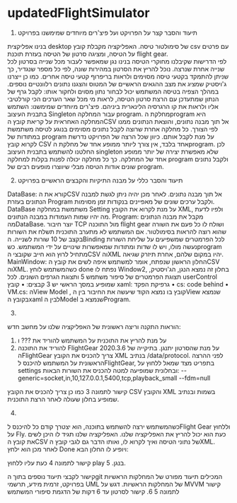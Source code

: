 # updatedFlightSimulator

1.	תיעוד והסבר קצר על הפרויקט ועל פיצ'רים מיוחדים שמימשנו בפרויקט

 בנינו אפליקצית desktop של סימולטור טיסה. 
האפליקציה מקבלת קובץ csv עם פרטים על הטיסה, ומציגה סרטון של הטיסה בעזרת תוכנת  flight gear.  
לפי הדרישות שקיבלנו מחוקרי הטיסה בנינו נגן שמאפשר לעבור מכל שנייה בסרטון לכל שנייה אחרת שנרצה. נוכל להריץ את הסרטון במהירות שונה, לפי כל מספר שנגדיר, כך שניתן להתמקד בקטעי טיסה מסוימים ולראות בריפרוף קטעי טיסה אחרים. 
כמו כן ייצרנו ג'ויסטיק שמציג את מצב ההגאים הראשיים של המטוס והצגנו נתונים רלוונטיים נוספים. במהלך הצפיה בטיסה המשתמש יכול לבחור נתון מסוים ולחקור אותו: לקבל גרף של הנתון שמתעדכן עם הרצת סרטון הטיסה, לראות מי מכל שאר הערכים הכי קורלטיבי אליו ולראות את קו הרגרסיה הלינארית ביניהם.
פיצ'רים מיוחדים שמימשנו: השתמש בתבנית העיצוב Singleton עבור המחלקה program. מחלקת הprogram היא המחלקה האחראית על קריאת קובץ הCSV אל תוך מבנה נתונים, והוצאת הנתונים ממנו לפי הצורך.
כל מחלקה אחרת שרוצה לקבל נתונים מסוימים בנוגע לטיסה משתמשת במתודות של program על מנת לקבל אותם. כיוון שכל הרצה של הפרויקט נדרשת לקרוא קובץ CSV אחד בלבד, אין צורך ליותר ממופע אחד של מחלקת הprogram. לכן החלטנו להשתמש בתבנית העיצוב singleton שלא מאפשרת יצירה של יותר ממופע אחד של המחלקה. כך כל מחלקה יכולה לפנות בקלות למחלקה program ולקבל נתונים שונים אודות הטיסה מבלי שיווצרו מופעים רבים של program.

2.	תיעוד והסבר כללי על מבנה התיקיות והקבצים הראשיים בפרויקט

DataBase: קורא את הCSV אל תוך מבנה נתונים. לאחר מכן יהיה ניתן לגשת למבנה הנתונים בעזרת Program ולקבל ערכים שונים של מאפיינים בנקודות זמן מסוימות. DataBase משתמשת במחלקה Setting על מנת לקרוא את הקובץ XML, ולפיו לדעת מה יהיו שמות העמודות במבנה הנתונים.
Program: מקבל את מבנה הנתונים מהDataBase.
יוצר חיבור TCP מול התוכנה flight gear ושולח לו כל פעם את השורה שהוא רוצה להראות בסימולטור. אם המשתמש לא מתערב התוכנית תשלח את השורות בקצב של 10 שורות לשנייה.
 הBinding לכל הפרמטרים שמשפיעים על שליחת השורות נעשה מולו, ויש לו שדות ומתודות שמאפשרות שינויים על ידי המשתמש.
כשprogram מתחיל לרוץ הוא חייב שקובצי הCSV והXML יהיו במקום שלהם, אחרת תיזרק שגיאה.
MainWindow: החלון הראשון שנפתח, אומר למשתמש איפה לשים את קובץ הCSV והXML. כשהמשתמש לוחץ done נפתח לו Window2, בחלון זה נמצא הנגן, הג'ויסטיק, תצוגת הפרמטרים של סיפור משתמש 5 ותצוגת הגרפים השונים.
לכל userControl שמופיע במסך הראשי יש 3 קבצים:
•	קובץ xaml: גרפיקת הפקד
•	cs: code behind 
•	VM.cs: הView Model , קובץ בו נמצא הקוד שיעשה את החיבור בין הView שנמצא בקובץ הxaml לבין הModel שנמצא בProgram.


3.	

הוראות התקנה וריצה ראשונית של האפליקציה שלנו על מחשב חדש:
1) על מנת להריץ את התוכנית על המשתמש להוריד את ??? ו
2) להוריד את התוכנה FlightGear 2020.3.6 על מנת שהסרטון יתנגן. בתיקייה של הFlightGear צריך להכניס את הקובץ XML בנתיב /data/protocol.
לפני ההרצה הראשונית על המשתמש להיכנס לFlightGear, בתפריט מצד שמאל ללחוץ על settings  ובחלונית שמופיעה למטה להכניס את השורות הבאות:
--generic=socket,in,10,127.0.0.1,5400,tcp,playback_small
--fdm=null

קישור לתמונה 3
כמו כן צריך להכניס את הקובץ CSV והקובץ XML בשמות ובנתיב שמופיע בחלון שעולה 
לאחר הרצת התוכנית.

4.

כשהמשתמש ירצה להשתמש בתוכנה, הוא יצטרך קודם כל להיכנס לFlight Gear וללחוץ על Fly.
כעת הוא יכול להריץ את האפליקציה שלנו. האפליקציה שלנו תגיד לו היכן לשים את קובץ הCSV של נתוני הטיסה ואיך לקרוא לו, ואותו הדבר גם לגבי קובץ הXML. לאחר מכן הוא ילחץ Done ויופיע לו החלון הבא:

קישור לתמונה 4
כעת עליו ללחוץ play בנגן.
5. 

קישור לקבצי תיעוד נוספים בתוך הgit המכילים תיעוד מפורט של המחלקות הראשיות בפרויקט, זרמית מידע, תרשמי UML של המחלקות הראשיות. דגש על MVVM
קישור לתמונה 5
6.
קישור לסרטון עד 6 דקות של הדגמת סיפורי המשתמש




